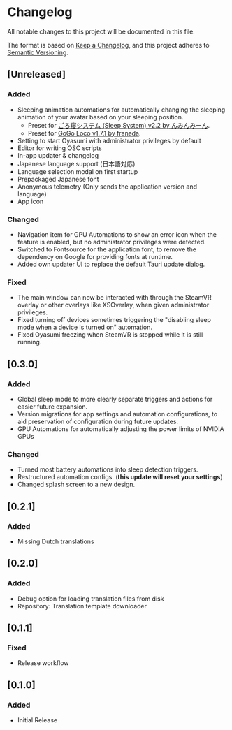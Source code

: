 # Changelog

All notable changes to this project will be documented in this file.

The format is based on [Keep a Changelog](https://keepachangelog.com/en/1.0.0/),
and this project adheres to [Semantic Versioning](https://semver.org/spec/v2.0.0.html).

## [Unreleased]

### Added

- Sleeping animation automations for automatically changing the sleeping animation of your avatar based on your sleeping position.
  - Preset for [ごろ寝システム (Sleep System) v2.2 by んみんみーん](https://booth.pm/ko/items/2886739).
  - Preset for [GoGo Loco v1.7.1 by franada](https://booth.pm/en/items/3290806).
- Setting to start Oyasumi with administrator privileges by default
- Editor for writing OSC scripts
- In-app updater & changelog
- Japanese language support (日本語対応)
- Language selection modal on first startup
- Prepackaged Japanese font
- Anonymous telemetry (Only sends the application version and language)
- App icon

### Changed

- Navigation item for GPU Automations to show an error icon when the feature is enabled, but no administrator privileges were detected.
- Switched to Fontsource for the application font, to remove the dependency on Google for providing fonts at runtime.
- Added own updater UI to replace the default Tauri update dialog. 

### Fixed

- The main window can now be interacted with through the SteamVR overlay or other overlays like XSOverlay, when given administrator privileges.
- Fixed turning off devices sometimes triggering the "disabiing sleep mode when a device is turned on" automation.
- Fixed Oyasumi freezing when SteamVR is stopped while it is still running.

## [0.3.0]

### Added

- Global sleep mode to more clearly separate triggers and actions for easier future expansion.
- Version migrations for app settings and automation configurations, to aid preservation of configuration during future updates.
- GPU Automations for automatically adjusting the power limits of NVIDIA GPUs

### Changed

- Turned most battery automations into sleep detection triggers.
- Restructured automation configs. (**this update will reset your settings**)
- Changed splash screen to a new design.

## [0.2.1]

### Added

- Missing Dutch translations

## [0.2.0]

### Added

- Debug option for loading translation files from disk
- Repository: Translation template downloader

## [0.1.1]

### Fixed

- Release workflow

## [0.1.0]

### Added

- Initial Release
